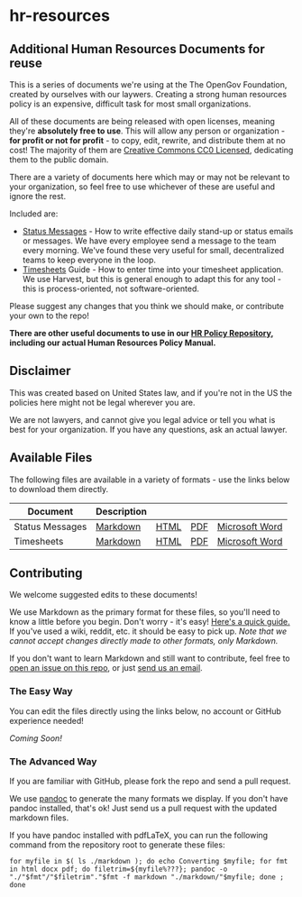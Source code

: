 # hr-resources
## Additional Human Resources Documents for reuse

This is a series of documents we're using at the The OpenGov Foundation, created by ourselves with our laywers. Creating a strong human resources policy is an expensive, difficult task for most small organizations.

All of these documents are being released with open licenses, meaning they're **absolutely free to use**.  This will allow any person or organization - **for profit or not for profit** - to copy, edit, rewrite, and distribute them at no cost!  The majority of them are [Creative Commons CC0 Licensed](https://creativecommons.org/publicdomain/zero/1.0/), dedicating them to the public domain.

There are a variety of documents here which may or may not be relevant to your organization, so feel free to use whichever of these are useful and ignore the rest.

Included are:

* [Status Messages](./markdown/status-messages.md) - How to write effective daily stand-up or status emails or messages.  We have every employee send a message to the team every morning.  We've found these very useful for small, decentralized teams to keep everyone in the loop.
* [Timesheets](./markdown/timesheets.md) Guide - How to enter time into your timesheet application.  We use Harvest, but this is general enough to adapt this for any tool - this is process-oriented, not software-oriented.

Please suggest any changes that you think we should make, or contribute your own to the repo!

**There are other useful documents to use in our [HR Policy Repository](https://github.com/opengovfoundation/hr-manual), including our actual Human Resources Policy Manual.**


## Disclaimer
This was created based on United States law, and if you're not in the US the policies here might not be legal wherever you are.

We are not lawyers, and cannot give you legal advice or tell you what is best for your organization. If you have any questions, ask an actual lawyer.

## Available Files

The following files are available in a variety of formats - use the links below to download them directly.

Document | Description | | | |
--- | --- | --- | --- | --- |
Status Messages | [Markdown](https://rawgit.com/opengovfoundation/hr-manual/master/markdown/status-messages.md) | [HTML](https://rawgit.com/opengovfoundation/hr-manual/master/html/status-messages.html) | [PDF](https://rawgit.com/opengovfoundation/hr-manual/master/pdf/status-messages.pdf) | [Microsoft Word](https://rawgit.com/opengovfoundation/hr-manual/master/docx/status-messages.docx)
Timesheets | [Markdown](https://rawgit.com/opengovfoundation/hr-manual/master/markdown/timesheets.md) | [HTML](https://rawgit.com/opengovfoundation/hr-manual/master/html/timesheets.html) | [PDF](https://rawgit.com/opengovfoundation/hr-manual/master/pdf/timesheets.pdf) | [Microsoft Word](https://rawgit.com/opengovfoundation/hr-manual/master/docx/timesheets.docx)


## Contributing

We welcome suggested edits to these documents!

We use Markdown as the primary format for these files, so you'll need to know a little before you begin. Don't worry - it's easy!  [Here's a quick guide.](https://guides.github.com/features/mastering-markdown/) If you've used a wiki, reddit, etc. it should be easy to pick up.  *Note that we _cannot_ accept changes directly made to other formats, only Markdown.*

If you don't want to learn Markdown and still want to contribute, feel free to [open an issue on this repo](./issues), or just [send us an email](mailto:sayhello@opengovfoundation.org).

### The Easy Way ###
You can edit the files directly using the links below, no account or GitHub experience needed!

*Coming Soon!*

### The Advanced Way ###
If you are familiar with GitHub, please fork the repo and send a pull request.

We use [pandoc](http://pandoc.org/) to generate the many formats we display.  If you don't have pandoc installed, that's ok!  Just send us a pull request with the updated markdown files.

If you have pandoc installed with pdfLaTeX, you can run the following command from the repository root to generate these files:

    for myfile in $( ls ./markdown ); do echo Converting $myfile; for fmt in html docx pdf; do filetrim=${myfile%???}; pandoc -o "./"$fmt"/"$filetrim"."$fmt -f markdown "./markdown/"$myfile; done ; done


